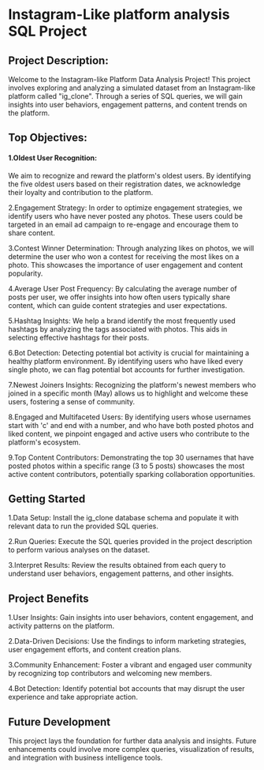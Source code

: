 # Instagram-Like platform analysis SQL Project

## Project Description:

Welcome to the Instagram-like Platform Data Analysis Project! This project involves exploring and analyzing a simulated dataset from an Instagram-like platform called "ig_clone". Through a series of SQL queries, we will gain insights into user behaviors, engagement patterns, and content trends on the platform.

## Top Objectives:

#### 1.Oldest User Recognition:
We aim to recognize and reward the platform's oldest users. By identifying the five oldest users based on their registration dates, we acknowledge their loyalty and contribution to the platform.

2.Engagement Strategy: In order to optimize engagement strategies, we identify users who have never posted any photos. These users could be targeted in an email ad campaign to re-engage and encourage them to share content.

3.Contest Winner Determination: Through analyzing likes on photos, we will determine the user who won a contest for receiving the most likes on a photo. This showcases the importance of user engagement and content popularity.

4.Average User Post Frequency: By calculating the average number of posts per user, we offer insights into how often users typically share content, which can guide content strategies and user expectations.

5.Hashtag Insights: We help a brand identify the most frequently used hashtags by analyzing the tags associated with photos. This aids in selecting effective hashtags for their posts.

6.Bot Detection: Detecting potential bot activity is crucial for maintaining a healthy platform environment. By identifying users who have liked every single photo, we can flag potential bot accounts for further investigation.

7.Newest Joiners Insights: Recognizing the platform's newest members who joined in a specific month (May) allows us to highlight and welcome these users, fostering a sense of community.

8.Engaged and Multifaceted Users: By identifying users whose usernames start with 'c' and end with a number, and who have both posted photos and liked content, we pinpoint engaged and active users who contribute to the platform's ecosystem.

9.Top Content Contributors: Demonstrating the top 30 usernames that have posted photos within a specific range (3 to 5 posts) showcases the most active content contributors, potentially sparking collaboration opportunities.

## Getting Started

1.Data Setup: Install the ig_clone database schema and populate it with relevant data to run the provided SQL queries.

2.Run Queries: Execute the SQL queries provided in the project description to perform various analyses on the dataset.

3.Interpret Results: Review the results obtained from each query to understand user behaviors, engagement patterns, and other insights.

## Project Benefits

1.User Insights: Gain insights into user behaviors, content engagement, and activity patterns on the platform.

2.Data-Driven Decisions: Use the findings to inform marketing strategies, user engagement efforts, and content creation plans.

3.Community Enhancement: Foster a vibrant and engaged user community by recognizing top contributors and welcoming new members.

4.Bot Detection: Identify potential bot accounts that may disrupt the user experience and take appropriate action.

## Future Development

This project lays the foundation for further data analysis and insights. Future enhancements could involve more complex queries, visualization of results, and integration with business intelligence tools.


